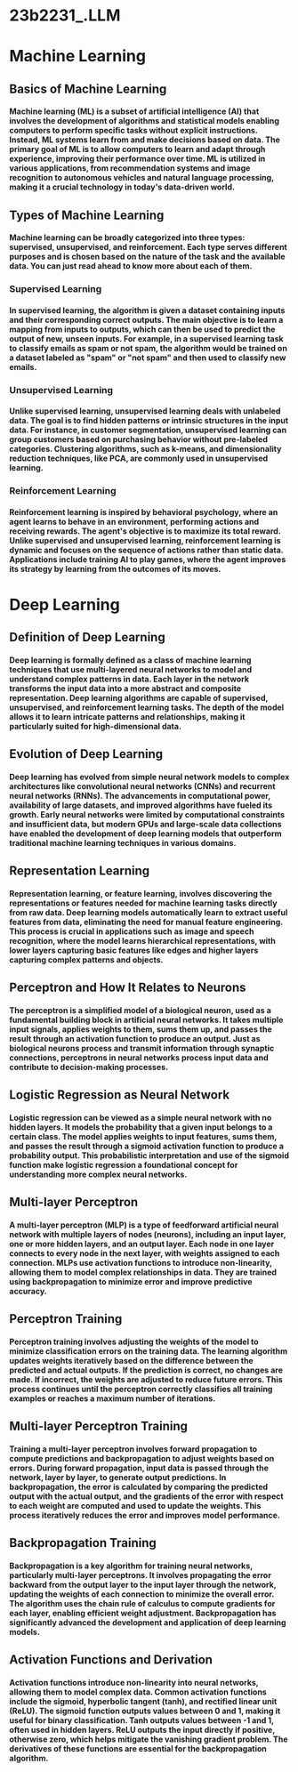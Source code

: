 # 23b2231_.LLM

<p style="font-family: Times New Roman;">
  
# Machine Learning
  
## Basics of Machine Learning

#### Machine learning (ML) is a subset of artificial intelligence (AI) that involves the development of algorithms and statistical models enabling computers to perform specific tasks without explicit instructions. Instead, ML systems learn from and make decisions based on data. The primary goal of ML is to allow computers to learn and adapt through experience, improving their performance over time. ML is utilized in various applications, from recommendation systems and image recognition to autonomous vehicles and natural language processing, making it a crucial technology in today's data-driven world.

## Types of Machine Learning
#### Machine learning can be broadly categorized into three types: supervised, unsupervised, and reinforcement. Each type serves different purposes and is chosen based on the nature of the task and the available data. You can just read ahead to know more about each of them.

### Supervised Learning
#### In supervised learning, the algorithm is given a dataset containing inputs and their corresponding correct outputs. The main objective is to learn a mapping from inputs to outputs, which can then be used to predict the output of new, unseen inputs. For example, in a supervised learning task to classify emails as spam or not spam, the algorithm would be trained on a dataset labeled as "spam" or "not spam" and then used to classify new emails.

### Unsupervised Learning
#### Unlike supervised learning, unsupervised learning deals with unlabeled data. The goal is to find hidden patterns or intrinsic structures in the input data. For instance, in customer segmentation, unsupervised learning can group customers based on purchasing behavior without pre-labeled categories. Clustering algorithms, such as k-means, and dimensionality reduction techniques, like PCA, are commonly used in unsupervised learning.

### Reinforcement Learning
#### Reinforcement learning is inspired by behavioral psychology, where an agent learns to behave in an environment, performing actions and receiving rewards. The agent's objective is to maximize its total reward. Unlike supervised and unsupervised learning, reinforcement learning is dynamic and focuses on the sequence of actions rather than static data. Applications include training AI to play games, where the agent improves its strategy by learning from the outcomes of its moves.

# Deep Learning

## Definition of Deep Learning
#### Deep learning is formally defined as a class of machine learning techniques that use multi-layered neural networks to model and understand complex patterns in data. Each layer in the network transforms the input data into a more abstract and composite representation. Deep learning algorithms are capable of supervised, unsupervised, and reinforcement learning tasks. The depth of the model allows it to learn intricate patterns and relationships, making it particularly suited for high-dimensional data.

## Evolution of Deep Learning
#### Deep learning has evolved from simple neural network models to complex architectures like convolutional neural networks (CNNs) and recurrent neural networks (RNNs). The advancements in computational power, availability of large datasets, and improved algorithms have fueled its growth. Early neural networks were limited by computational constraints and insufficient data, but modern GPUs and large-scale data collections have enabled the development of deep learning models that outperform traditional machine learning techniques in various domains.

## Representation Learning
#### Representation learning, or feature learning, involves discovering the representations or features needed for machine learning tasks directly from raw data. Deep learning models automatically learn to extract useful features from data, eliminating the need for manual feature engineering. This process is crucial in applications such as image and speech recognition, where the model learns hierarchical representations, with lower layers capturing basic features like edges and higher layers capturing complex patterns and objects.

## Perceptron and How It Relates to Neurons
#### The perceptron is a simplified model of a biological neuron, used as a fundamental building block in artificial neural networks. It takes multiple input signals, applies weights to them, sums them up, and passes the result through an activation function to produce an output. Just as biological neurons process and transmit information through synaptic connections, perceptrons in neural networks process input data and contribute to decision-making processes.

## Logistic Regression as Neural Network
#### Logistic regression can be viewed as a simple neural network with no hidden layers. It models the probability that a given input belongs to a certain class. The model applies weights to input features, sums them, and passes the result through a sigmoid activation function to produce a probability output. This probabilistic interpretation and use of the sigmoid function make logistic regression a foundational concept for understanding more complex neural networks.

## Multi-layer Perceptron
#### A multi-layer perceptron (MLP) is a type of feedforward artificial neural network with multiple layers of nodes (neurons), including an input layer, one or more hidden layers, and an output layer. Each node in one layer connects to every node in the next layer, with weights assigned to each connection. MLPs use activation functions to introduce non-linearity, allowing them to model complex relationships in data. They are trained using backpropagation to minimize error and improve predictive accuracy.

## Perceptron Training
#### Perceptron training involves adjusting the weights of the model to minimize classification errors on the training data. The learning algorithm updates weights iteratively based on the difference between the predicted and actual outputs. If the prediction is correct, no changes are made. If incorrect, the weights are adjusted to reduce future errors. This process continues until the perceptron correctly classifies all training examples or reaches a maximum number of iterations.

## Multi-layer Perceptron Training
#### Training a multi-layer perceptron involves forward propagation to compute predictions and backpropagation to adjust weights based on errors. During forward propagation, input data is passed through the network, layer by layer, to generate output predictions. In backpropagation, the error is calculated by comparing the predicted output with the actual output, and the gradients of the error with respect to each weight are computed and used to update the weights. This process iteratively reduces the error and improves model performance.

## Backpropagation Training
#### Backpropagation is a key algorithm for training neural networks, particularly multi-layer perceptrons. It involves propagating the error backward from the output layer to the input layer through the network, updating the weights of each connection to minimize the overall error. The algorithm uses the chain rule of calculus to compute gradients for each layer, enabling efficient weight adjustment. Backpropagation has significantly advanced the development and application of deep learning models.

## Activation Functions and Derivation
#### Activation functions introduce non-linearity into neural networks, allowing them to model complex data. Common activation functions include the sigmoid, hyperbolic tangent (tanh), and rectified linear unit (ReLU). The sigmoid function outputs values between 0 and 1, making it useful for binary classification. Tanh outputs values between -1 and 1, often used in hidden layers. ReLU outputs the input directly if positive, otherwise zero, which helps mitigate the vanishing gradient problem. The derivatives of these functions are essential for the backpropagation algorithm.



</p>








